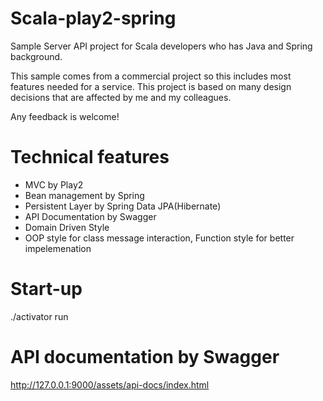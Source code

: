 # Scala-play2-spring
Sample Server API project for Scala developers who has Java and Spring background.

This sample comes from a commercial project so this includes most features needed for a service. This project is based on many design decisions that are affected by me and my colleagues.

Any feedback is welcome!

# Technical features
* MVC by Play2
* Bean management by Spring
* Persistent Layer by Spring Data JPA(Hibernate)
* API Documentation by Swagger 
* Domain Driven Style
* OOP style for class message interaction, Function style for better impelemenation
 
# Start-up
./activator run

# API documentation by Swagger
http://127.0.0.1:9000/assets/api-docs/index.html
